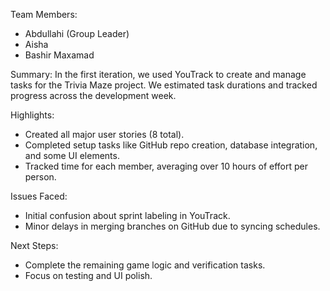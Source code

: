 Team Members:
- Abdullahi (Group Leader)
- Aisha
- Bashir Maxamad

Summary:
In the first iteration, we used YouTrack to create and manage tasks for the Trivia Maze project. We estimated task durations and tracked progress across the development week.

Highlights:
- Created all major user stories (8 total).
- Completed setup tasks like GitHub repo creation, database integration, and some UI elements.
- Tracked time for each member, averaging over 10 hours of effort per person.

Issues Faced:
- Initial confusion about sprint labeling in YouTrack.
- Minor delays in merging branches on GitHub due to syncing schedules.

Next Steps:
- Complete the remaining game logic and verification tasks.
- Focus on testing and UI polish.


